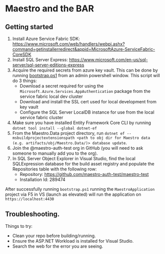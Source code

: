 # Maestro and the BAR

## Getting started
1. Install Azure Service Fabric SDK: https://www.microsoft.com/web/handlers/webpi.ashx?command=getinstallerredirect&appid=MicrosoftAzure-ServiceFabric-CoreSDK
1. Install SQL Server Express: https://www.microsoft.com/en-us/sql-server/sql-server-editions-express
1. Acquire the required secrets from azure key vault. This can be done by running [bootstrap.ps1](bootstrap.ps1) from an admin powershell window. This script will do 3 things:
    - Download a secret required for using the `Microsoft.Azure.Services.AppAuthentication` package from the service fabric local dev cluster
    - Download and install the SSL cert used for local development from key vault
    - Configure the SQL Server LocalDB instance for use from the local service fabric cluster
1. Make sure you have installed Entity Framework Core CLI by running `dotnet tool install --global dotnet-ef`
1. From the Maestro.Data project directory, run `dotnet ef --msbuildprojectextensionspath <path to obj dir for Maestro data (e.g. artifacts/obj/Maestro.Data/)> database update`.
1. Join the @maestro-auth-test org in GitHub (you will need to ask someone to manually add you to the org).
1. In SQL Server Object Explorer in Visual Studio, find the local SQLExpression database for the build asset registry and populate the Repositories table with the following row:
    - Repository: https://github.com/maestro-auth-test/maestro-test
    - Installation Id: 289474

After successfully running `bootstrap.ps1` running the `MaestroApplication` project via F5 in VS (launch as elevated) will run the application on `https://localhost:4430`

## Troubleshooting.

Things to try:
- Clean your repo before building/running.
- Ensure the ASP.NET Workload is installed for Visual Studio.
- Search the web for the error you are seeing.
